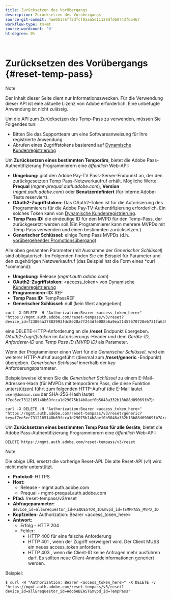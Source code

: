 ```yaml
---
title: Zurücksetzen des Vorübergangs
description: Zurücksetzen des Vorübergangs
source-git-commit: 4ae0b17eff2dfcf0aaa5d11129dfd60743f6b467
workflow-type: tm+mt
source-wordcount: '0'
ht-degree: 0%

---
```


# Zurücksetzen des Vorübergangs {#reset-temp-pass}

>[!NOTE]
>
>Der Inhalt dieser Seite dient nur Informationszwecken. Für die Verwendung dieser API ist eine aktuelle Lizenz von Adobe erforderlich. Eine unbefugte Anwendung ist nicht zulässig.
>
>Um die API zum Zurücksetzen des Temp-Pass zu verwenden, müssen Sie Folgendes tun:
>- Bitten Sie das Supportteam um eine Softwareanweisung für Ihre registrierte Anwendung
>- Abrufen eines Zugriffstokens basierend auf [Dynamische Kundenregistrierung](dynamic-client-registration.md)
> 

Um **Zurücksetzen eines bestimmten Temporärs**, bietet die Adobe Pass-Authentifizierung Programmierern eine *öffentlich* Web-API:

- **Umgebung:** gibt den Adobe Pay-TV Pass-Server-Endpunkt an, der den zurückgesetzten Temp Pass-Netzwerkaufruf erhält. Mögliche Werte: **Prequal** (*mgmt-prequal.auth.adobe.com*), **Version** (*mgmt.auth.adobe.com*) oder **Benutzerdefiniert** (für interne Adobe-Tests reserviert).
- **OAuth2-Zugriffstoken:** Das OAuth2-Token ist für die Autorisierung des Programmierers für die Adobe Pay-TV-Authentifizierung erforderlich. Ein solches Token kann von [Dynamische Kundenregistrierung](dynamic-client-registration.md).
- **Temp Pass ID:** die eindeutige ID für den MVPD für den Temp-Pass, der zurückgesetzt werden soll.(Ein Programmierer kann mehrere MVPDs mit Temp Pass verwenden und einen bestimmten zurücksetzen.)
- **Generischer Schlüssel:** einige Temp Pass MVPDs (d.h. [vorübergehender Promotionsübergang](promotional-temp-pass.md)).

Alle oben genannten Parameter (mit Ausnahme der *Generischer Schlüssel*) sind obligatorisch. Im Folgenden finden Sie ein Beispiel für Parameter und den zugehörigen Netzwerkaufruf (das Beispiel hat die Form eines *curl *command):

- **Umgebung:** Release (*mgmt.auth.adobe.com*)
- **OAuth2-Zugriffstoken:** &lt;access_token> von [Dynamische Kundenregistrierung](dynamic-client-registration.md)
- **Programmierer-ID:** REF
- **Temp Pass ID:** TempPassREF
- **Generischer Schlüssel:** null (kein Wert angegeben)

```curl
curl -X DELETE -H "Authorization:Bearer <access_token_here>" "https://mgmt.auth.adobe.com/reset-tempass/v3/reset?device_id=f23804a37802993fdc8e28a7f244dfe088b6a9ea21457670728e6731fa639991&requestor_id=REF&mvpd_id=TempPassREF"
```

eine DELETE-HTTP-Anforderung an die **/reset** Endpunkt übergeben. *OAuth2-Zugriffstoken* im Autorisierungs-Header und dem *Geräte-ID*, *Anforderer-ID* und *Temp Pass ID (MVPD ID)* als Parameter.

Wenn der Programmierer einen Wert für die *Generischer Schlüssel*, wird ein weiterer HTTP-Aufruf ausgeführt (diesmal zum **/reset/generic** -Endpunkt) übergeben. *Generischer Schlüssel* innerhalb der *key* Anforderungsparameter.

Beispielsweise können Sie die *Generischer Schlüssel* zu einem E-Mail-Adressen-Hash (für MVPDs mit temporärem Pass, die diese Funktion unterstützen) führt zum folgenden HTTP-Aufruf (die E-Mail lautet `user@domain.com` der SHA-256-Hash lautet `f7ee5ec7312165148b69fcca1d29075b14b8aef0b5048a332b18b88d09069fb7`):

```curl
curl -X DELETE -H "Authorization:Bearer <access_token_here>"
"https://mgmt.auth.adobe.com/reset-tempass/v3/reset/generic?key=f7ee5ec7312165148b69fcca1d29075b14b8aef0b5048a332b18b88d09069fb7&requestor_id=REF&mvpd_id=TempPassREF"
```


Um **Zurücksetzen eines bestimmten Temp Pass für alle Geräte**, bietet die Adobe Pass-Authentifizierung Programmierern eine *öffentlich* Web-API:

```url
DELETE https://mgmt.auth.adobe.com/reset-tempass/v3/reset
```

>[!NOTE]
>Die obige URL ersetzt die vorherige Reset-API. Die alte Reset-API (v1) wird nicht mehr unterstützt.

- **Protokoll:** HTTPS
- **Host:**
   - Release - mgmt.auth.adobe.com
   - Prequal - mgmt-prequal.auth.adobe.com
- **Pfad:** /reset-tempass/v3/reset
- **Abfrageparameter:** `device_id=all&requestor_id=REQUESTOR_ID&mvpd_id=TEMPPASS_MVPD_ID`
- **Kopfzeilen:** Authorization: Bearer &lt;access_token_here>
- **Antwort:**
   - Erfolg - HTTP 204
   - Fehler:
      - HTTP 400 für eine falsche Anforderung
      - HTTP 401 , wenn der Zugriff verweigert wird. Der Client MUSS ein neues access_token anfordern.
      - HTTP 403 , wenn die Client-ID keine Anfragen mehr ausführen darf. Es sollten neue Client-Anmeldeinformationen generiert werden.


Beispiel:

```curl
$ curl -H "Authorization: Bearer <access_token_here>" -X DELETE -v "https://mgmt.auth.adobe.com/reset-tempass/v3/reset?device_id=all&requestor_id=AdobeBEAST&mvpd_id=TempPass"
```
